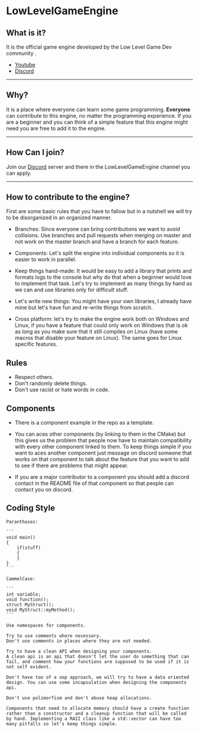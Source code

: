 # LowLevelGameEngine



## What is it?
	
It is the official game engine developed by the Low Level Game Dev community .

* [Youtube](https://www.youtube.com/channelUChkC4u4KdnIDFh9hPqExLDg)
* [Discord](https://discord.gg/eehehsPAka)

---

## Why?

It is a place where everyone can learn some game programming. **Everyone** can contribute to this engine, no matter the programming experience. If you are a beginner and you can think of a simple feature that this engine might need you are free to add it to the engine.

---

## How Can I join?

Join our [Discord](https://discord.gg/eehehsPAka) server and there in the LowLevelGameEngine channel you can apply.

---

## How to contribute to the engine?

First are some basic rules that you have to fallow but in a nutshell we will try to be disorganized in an organized manner. 

- Branches: Since everyone can bring contributions we want to avoid collisions. Use branches and pull requests when merging on master and not work on the master branch and have a branch for each feature. 

- Components:  Let's split the engine into individual components so it is easier to work in parallel.

- Keep things hand-made: It would be easy to add a library that prints and formats logs to the console but why do that when a beginner would love to implement that task. Let's try to implement as many things by hand as we can and use libraries only for difficult stuff.

- Let's write new things: You might have your own libraries, I already have mine but let's have fun and re-write things from scratch.

- Cross platform: let's try to make the engine work both on Windows and Linux, if you have a feature that could only work on Windows that is ok as long as you make sure that it still compiles on Linux (have some macros that disable your feature on Linux). The same goes for Linux specific features.

## Rules

- Respect others.
- Don't randomly delete things.
- Don't use racist or hate words in code.

## Components

- There is a component example in the repo as a template.

- You can aces other components (by linking to them in the CMake) but this gives us the problem that people now have to maintain compatibility with every other component linked to them. To keep things simple if you want to aces another component just message on discord someone that works on that component to talk about the feature that you want to add to see if there are problems that might appear.
 
- If you are a major contributor to a component you should add a discord contact in the README file of that component so that people can contact you on discord.

## Coding Style

	Paranthases:
	
	```
	void main()
	{
		if(stuff)
		{
		}
	}
	```
>	
	CammelCase:
	
	```
	int variable;
	void function();
	struct MyStruct();
	void MyStruct::myMethod();
	```

>
	Use namespaces for components.

>
	Try to use comments where necessary. 
	Don't use comments in places where they are not needed. 
>
	Try to have a clean API when designing your components. 
	A clean api is an api that doesn't let the user do something that can fail, and comment how your functions are supposed to be used if it is not self evident.
>
	Don't have too of a oop approach, we will try to have a data oriented design. You can use some incapsulation when designing the components api.

>
	Don't use polimorfism and don't abuse heap allocations.

>
	Components that need to allocate memory should have a create function rather than a constructor and a cleanup function that will be called by hand. Implementing a RAII class like a std::vector can have too many pitfalls so let's keep things simple.
